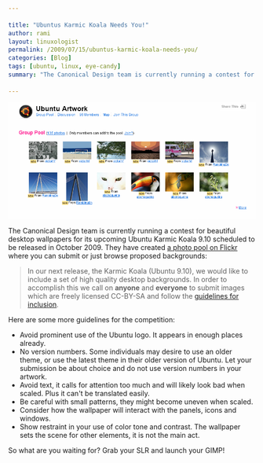 ```yaml
---

title: "Ubuntus Karmic Koala Needs You!"
author: rami
layout: linuxologist 
permalink: /2009/07/15/ubuntus-karmic-koala-needs-you/
categories: [Blog]
tags: [ubuntu, linux, eye-candy]
summary: "The Canonical Design team is currently running a contest for beautiful desktop wallpapers for its upcoming Ubuntu Karmic Koala 9.10 scheduled to be released in October 2009. They have created [a photo pool on Flickr](http://www.flickr.com/groups/ubuntu-artwork/) where you can submit or just browse proposed backgrounds:"

---
```


![Ubuntu-Artwork-Flickr-Karmic-Koala-9-10](/assets/images/content/blog/Ubuntu-Artwork-Flickr-Karmic-Koala-9-10.png)

The Canonical Design team is currently running a contest for beautiful desktop wallpapers for its upcoming Ubuntu Karmic Koala 9.10 scheduled to be released in October 2009. They have created [a photo pool on Flickr](http://www.flickr.com/groups/ubuntu-artwork/) where you can submit or just browse proposed backgrounds:

> In our next release, the Karmic Koala (Ubuntu 9.10), we would like to include a set of high quality desktop backgrounds.
> In order to accomplish this we call on **anyone** and **everyone** to submit images which are freely licensed CC-BY-SA and follow the [guidelines for inclusion](http://wiki.ubuntu.com/Artwork/Documentation/Backgrounds).


Here are some more guidelines for the competition:

* Avoid prominent use of the Ubuntu logo. It appears in enough places already.
* No version numbers. Some individuals may desire to use an older theme, or use the latest theme in their older version of Ubuntu. Let your submission be about choice and do not use version numbers in your artwork.
* Avoid text, it calls for attention too much and will likely look bad when scaled. Plus it can't be translated easily.
* Be careful with small patterns, they might become uneven when scaled.
* Consider how the wallpaper will interact with the panels, icons and windows.
* Show restraint in your use of color tone and contrast. The wallpaper sets the scene for other elements, it is not the main act.
	
So what are you waiting for? Grab your SLR and launch your GIMP!
